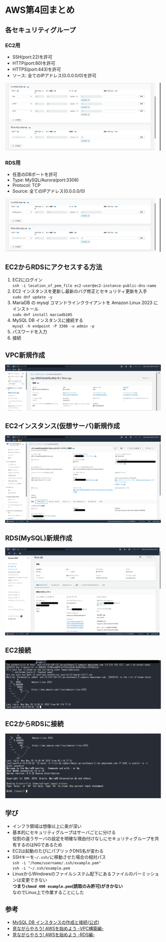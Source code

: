 # AWS第4回まとめ

## 各セキュリティグループ
### EC2用
- SSH(port:22)を許可
- HTTP(port:80)を許可
- HTTPS(port:443)を許可
- ソース: 全てのIPアドレス(0.0.0.0/0)を許可

![EC2セキュリティグループ](images/EC2security.png)

### RDS用
- 任意のDBポートを許可
- Type: MySQL/Aurora(port:3306)
- Protocol: TCP
- Source: 全てのIPアドレス(0.0.0.0/0)

![RDSセキュリティグループ](images/DBsecurity.png)

## EC2からRDSにアクセスする方法

1. EC2にログイン  
`ssh -i location_of_pem_file ec2-user@ec2-instance-public-dns-name`
2. EC2 インスタンスを更新し最新のバグ修正とセキュリティ更新を入手  
`sudo dnf update -y`
3. MariaDB の mysql コマンドラインクライアントを Amazon Linux 2023 にインストール  
`sudo dnf install mariadb105`
4. MySQL DB インスタンスに接続する  
`mysql -h endpoint -P 3306 -u admin -p`
5. パスワードを入力
6. 接続

## VPC新規作成
![VPC](images/VPC.png)

## EC2インスタンス(仮想サーバ)新規作成
![EC2](images/EC2.png)

## RDS(MySQL)新規作成
![RDS](images/RDS.png)

## EC2接続
![EC2アクセス](images/EC2Access.png)

## EC2からRDSに接続
![RDSアクセス](images/RDSAccess.png)

## 学び
- インフラ領域は想像以上に奥が深い 
- 基本的にセキュリティグループはサーバごとに分ける  
役割の違うサーバの設定を明確な理由付けなしにセキュリティグループを共有するのはNGであるため  
- EC2は起動のたびにパブリックDNS名が変わる
- SSHキーを`~/.ssh/`に移動させた場合の相対パス  
`ssh -i "/home/username/.ssh/example.pem"`  
`ssh -i "~/.ssh/example.pem `
- LinuxからWindowsのファイルシステム配下にあるファイルのパーミッションは変更できない  
**つまり`chmod 400 example.pem`(読取のみ許可)がきかない**  
なのでLinux上で作業することにした

## 参考
- [MySQL DB インスタンスの作成と接続(公式)](https://docs.aws.amazon.com/ja_jp/AmazonRDS/latest/UserGuide/CHAP_GettingStarted.CreatingConnecting.MySQL.html)
- [見ながらやろう! AWSを始めよう -VPC構築編-](https://qiita.com/nago3/items/f5badeb4f7e5c32b0540)
- [見ながらやろう! AWSを始めよう -RDS編-](https://qiita.com/nago3/items/1cd6daa5ad6377e325ed)